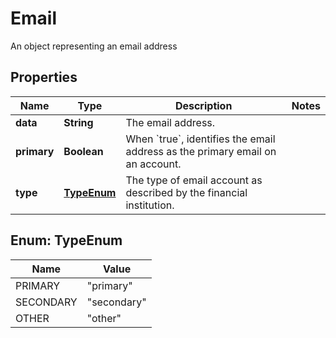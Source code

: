 

# Email

An object representing an email address

## Properties

| Name | Type | Description | Notes |
|------------ | ------------- | ------------- | -------------|
|**data** | **String** | The email address. |  |
|**primary** | **Boolean** | When &#x60;true&#x60;, identifies the email address as the primary email on an account. |  |
|**type** | [**TypeEnum**](#TypeEnum) | The type of email account as described by the financial institution. |  |



## Enum: TypeEnum

| Name | Value |
|---- | -----|
| PRIMARY | &quot;primary&quot; |
| SECONDARY | &quot;secondary&quot; |
| OTHER | &quot;other&quot; |



